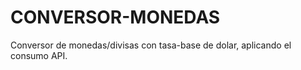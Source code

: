 # CONVERSOR-MONEDAS
Conversor de monedas/divisas  con tasa-base de dolar, aplicando el consumo API.
